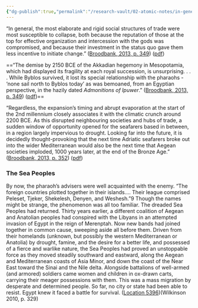 ```yaml
---
{"dg-publish":true,"permalink":"/research-vault/02-atomic-notes/in-general-the-most-elaborate-and-rigid-social-structures-of-trade-are-the-most-susceptible-to-collapse-with-old-kingdom-egypt-and-the-akkadian-dynasty-as-examples/"}
---
```


“In general, the most elaborate and rigid social structures of trade were most susceptible to collapse, both because the reputation of those at the top for effective organization and intercession with the gods was compromised, and because their investment in the status quo gave them less incentive to initiate change.” ([Broodbank, 2013, p. 349](zotero://select/library/items/IR54JIQG)) ([pdf](zotero://open-pdf/library/items/85K7BT2G?page=325&annotation=TPQGPGL3))

==“The demise by 2150 BCE of the Akkadian hegemony in Mesopotamia, which had displayed its fragility at each royal succession, is unsurprising. . . . While Byblos survived, it lost its special relationship with the pharaohs - ‘none sail north to Byblos today’ as was bemoaned, from an Egyptian perspective, in the hazily dated *Admonitions of Ipuwer*.” ([Broodbank, 2013, p. 349](zotero://select/library/items/IR54JIQG)) ([pdf](zotero://open-pdf/library/items/85K7BT2G?page=325&annotation=JNFJY7UI))==

“Regardless, the expansion’s timing and abrupt evaporation at the start of the 2nd millennium closely associates it with the climatic crunch around 2200 BCE. As this disrupted neighbouring societies and hubs of trade, a sudden window of opportunity opened for the seafarers based in between, in a region largely impervious to drought. Looking far into the future, it is decidedly thought-provoking that the next time Adriatic seafarers broke out into the wider Mediterranean would also be the next time that Aegean societies imploded, 1000 years later, at the end of the Bronze Age.” ([Broodbank, 2013, p. 352](zotero://select/library/items/IR54JIQG)) ([pdf](zotero://open-pdf/library/items/85K7BT2G?page=328&annotation=4JBP7GCS))

### The Sea Peoples

By now, the pharaoh’s advisers were well acquainted with the enemy. “The foreign countries plotted together in their islands.… Their league comprised Peleset, Tjeker, Shekelesh, Denyen, and Weshesh.”9 Though the names might be strange, the phenomenon was all too familiar. The dreaded Sea Peoples had returned. Thirty years earlier, a different coalition of Aegean and Anatolian peoples had conspired with the Libyans in an attempted invasion of Egypt in the reign of Merenptah. Now new bands had joined together in common cause, sweeping aside all before them. Driven from their homelands (unknown, but possibly the western Mediterranean or Anatolia) by drought, famine, and the desire for a better life, and possessed of a fierce and warlike nature, the Sea Peoples had proved an unstoppable force as they moved steadily southward and eastward, along the Aegean and Mediterranean coasts of Asia Minor, and down the coast of the Near East toward the Sinai and the Nile delta. Alongside battalions of well-armed (and armored) soldiers came women and children in ox-drawn carts, carrying their meager possessions with them. This was a mass migration by desperate and determined people. So far, no city or state had been able to resist. Egypt knew it faced a battle for survival. ([Location 5396](https://readwise.io/to_kindle?action=open&asin=B004FGMZAI&location=5396))(Wilkinson 2010, p. 329)